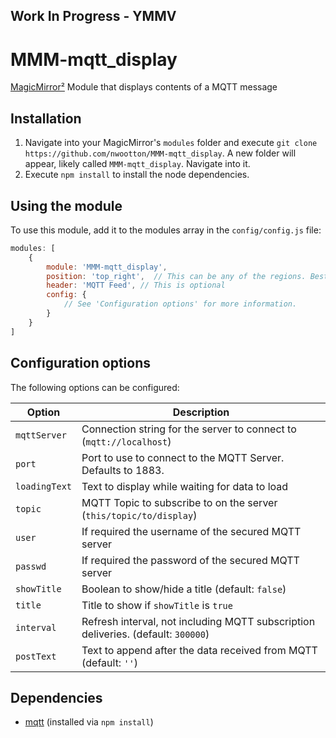 ## Work In Progress - YMMV ##

# MMM-mqtt_display
[MagicMirror²](https://github.com/MichMich/MagicMirror) Module that displays contents of a MQTT message



## Installation
1. Navigate into your MagicMirror's `modules` folder and execute `git clone https://github.com/nwootton/MMM-mqtt_display`. A new folder will appear, likely called `MMM-mqtt_display`.  Navigate into it.
2. Execute `npm install` to install the node dependencies.

## Using the module

To use this module, add it to the modules array in the `config/config.js` file:
````javascript
modules: [
	{
		module: 'MMM-mqtt_display',
		position: 'top_right',	// This can be any of the regions. Best results in left or right regions.
		header: 'MQTT Feed', // This is optional
		config: {
			// See 'Configuration options' for more information.
		}
	}
]
````

## Configuration options

The following options can be configured:

| Option  | Description  |
|---|---|
| `mqttServer`  | Connection string for the server to connect to (`mqtt://localhost`)  |
| `port`  | Port to use to connect to the MQTT Server. Defaults to 1883.  |
| `loadingText`  | Text to display while waiting for data to load  |
| `topic`  | MQTT Topic to subscribe to on the server (`this/topic/to/display`)  |
| `user`  | If required the username of the secured MQTT server  |
| `passwd`  | If required the password of the secured MQTT server  |
| `showTitle`  | Boolean to show/hide a title (default: `false`)  |
| `title`  | Title to show if `showTitle` is `true`  |
| `interval`  | Refresh interval, not including MQTT subscription deliveries. (default: `300000`)  |
| `postText`  | Text to append after the data received from MQTT (default: `''`)  |


## Dependencies
- [mqtt](https://www.npmjs.com/package/mqtt) (installed via `npm install`)
